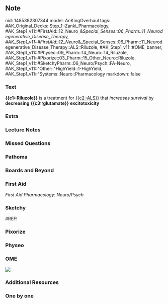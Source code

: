## Note
nid: 1485382307344
model: AnKingOverhaul
tags: #AK_Original_Decks::Step_1::Zanki_Pharmacology, #AK_Step1_v11::#FirstAid::12_Neuro_&_Special_Senses::06_Pharm::11_Neurodegenerative_Disease_Therapy, #AK_Step1_v11::#FirstAid::12_Neuro_&_Special_Senses::06_Pharm::11_Neurodegenerative_Disease_Therapy::ALS::Riluzole, #AK_Step1_v11::#OME_banner, #AK_Step1_v11::#Physeo::09_Pharm::14_Neuro::14_Riluzole, #AK_Step1_v11::#Pixorize::03_Pharm::15_Other_Neuro::Riluzole, #AK_Step1_v11::#SketchyPharm::06_Neuro/Psych::FA-Neuro, #AK_Step1_v11::^Other::^HighYield::1-HighYield, #AK_Step1_v11::^Systems::Neuro::Pharmacology
markdown: false

### Text
<div>
  <b>{{c1::Riluzole}}</b> is a treatment for <u>{{c2::ALS}}</u>
  that <i>increases survival</i> by <b>decreasing</b>
  <b>{{c3::glutamate}}</b> <b>excitotoxicity</b>
</div>

### Extra


### Lecture Notes


### Missed Questions


### Pathoma


### Boards and Beyond


### First Aid
<div>
  <i>First Aid Pharmacology: Neuro/Psych</i>
</div>

### Sketchy
#REF!

### Pixorize


### Physeo


### OME
<div class="ome-widget">
  <a href="https://onlinemeded.org?ref=anki"><img src=
  "_OME_AnkiFlashcards_General_4.png"></a>
</div>

### Additional Resources


### One by one

